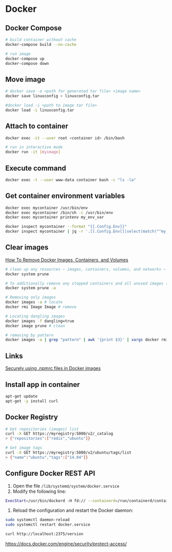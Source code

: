 # Docker

## Docker Compose

```bash
# build container without cache
docker-compose build --no-cache

# run image
docker-compose up
docker-compose down
```

## Move image

```bash
# docker save -o <path for generated tar file> <image name>
docker save linuxconfig > linuxconfig.tar

#docker load -i <path to image tar file>
docker load -i linuxconfig.tar
```

## Attach to container

```bash
docker exec -it --user root <container id> /bin/bash

# run in interactive mode
docker run -it [myimage]
```

## Execute command

```bash
docker exec -t --user www-data container bash -c "ls -la"
```

## Get container environment variables

```bash
docker exec mycontainer /usr/bin/env
docker exec mycontainer /bin/sh -c /usr/bin/env
docker exec mycontainer printenv my_env_var

docker inspect mycontainer --format "{{.Config.Env}}"
docker inspect mycontainer | jq -r '.[].Config.Env[]|select(match("^my_env_var"))|.[index("=")+1:]'
```

## Clear images

[How To Remove Docker Images, Containers, and Volumes](https://www.digitalocean.com/community/tutorials/how-to-remove-docker-images-containers-and-volumes)

```bash
# clean up any resources — images, containers, volumes, and networks — that are dangling (not associated with a container)
docker system prune

# To additionally remove any stopped containers and all unused images (not just dangling images), add the -a flag to the command:
docker system prune -a

# Removing only images
docker images -a # locate
docker rmi Image Image # remove

# Locating dangling images
docker images -f dangling=true
docker image prune # clean

# removing by pattern
docker images -a | grep "pattern" | awk '{print $3}' | xargs docker rmi
```

## Links

[Securely using .npmrc files in Docker images](https://www.alexandraulsh.com/2018/06/25/docker-npmrc-security/)

## Install app in container

```bash
apt-get update
apt-get -y install curl
```

## Docker Registry

```bash
# Get repositories (images) list
curl -X GET https://myregistry:5000/v2/_catalog
> {"repositories":["redis","ubuntu"]}

# Get image tags
curl -X GET https://myregistry:5000/v2/ubuntu/tags/list
> {"name":"ubuntu","tags":["14.04"]}
```

## Configure Docker REST API

1. Open the file `/lib/systemd/system/docker.service`
1. Modify the following line:

```bash
ExecStart=/usr/bin/dockerd -H fd:// --containerd=/run/containerd/containerd.sock -H tcp://0.0.0.0:2375 --tlsverify --tlscacert=/etc/docker/ssl/ca.pem --tlscert=/etc/docker/ssl/server-cert.pem --tlskey=/etc/docker/ssl/server-key.pem
```

1. Reload the configuration and restart the Docker daemon:

```bash
sudo systemctl daemon-reload
sudo systemctl restart docker.service

curl http://localhost:2375/version
```

https://docs.docker.com/engine/security/protect-access/
